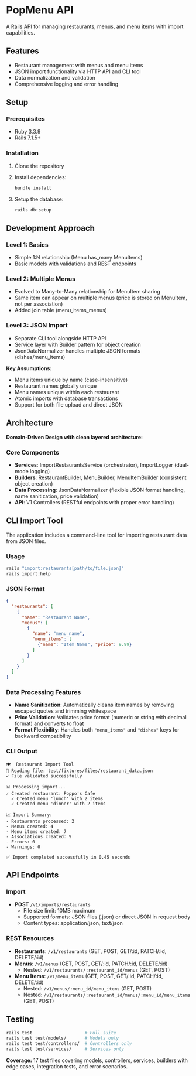 # PopMenu API

A Rails API for managing restaurants, menus, and menu items with import capabilities.

## Features

- Restaurant management with menus and menu items
- JSON import functionality via HTTP API and CLI tool
- Data normalization and validation
- Comprehensive logging and error handling

## Setup

### Prerequisites

- Ruby 3.3.9
- Rails 7.1.5+

### Installation

1. Clone the repository
2. Install dependencies:
   ```bash
   bundle install
   ```

3. Setup the database:
   ```bash
   rails db:setup
   ```

## Development Approach

### Level 1: Basics
- Simple 1:N relationship (Menu has_many MenuItems)
- Basic models with validations and REST endpoints

### Level 2: Multiple Menus
- Evolved to Many-to-Many relationship for MenuItem sharing
- Same item can appear on multiple menus (price is stored on MenuItem, not per association)
- Added join table (menu_items_menus)

### Level 3: JSON Import
- Separate CLI tool alongside HTTP API
- Service layer with Builder pattern for object creation
- JsonDataNormalizer handles multiple JSON formats (dishes/menu_items)

**Key Assumptions:**
- Menu items unique by name (case-insensitive)
- Restaurant names globally unique
- Menu names unique within each restaurant
- Atomic imports with database transactions
- Support for both file upload and direct JSON

## Architecture

**Domain-Driven Design with clean layered architecture:**

### Core Components
- **Services**: ImportRestaurantsService (orchestrator), ImportLogger (dual-mode logging)
- **Builders**: RestaurantBuilder, MenuBuilder, MenuItemBuilder (consistent object creation)
- **Data Processing**: JsonDataNormalizer (flexible JSON format handling, name sanitization, price validation)
- **API**: V1 Controllers (RESTful endpoints with proper error handling)

## CLI Import Tool

The application includes a command-line tool for importing restaurant data from JSON files.

### Usage

```bash
rails "import:restaurants[path/to/file.json]"
rails import:help
```

### JSON Format
```json
{
  "restaurants": [
    {
      "name": "Restaurant Name",
      "menus": [
        {
          "name": "menu_name",
          "menu_items": [
            {"name": "Item Name", "price": 9.99}
          ]
        }
      ]
    }
  ]
}
```

### Data Processing Features
- **Name Sanitization**: Automatically cleans item names by removing escaped quotes and trimming whitespace
- **Price Validation**: Validates price format (numeric or string with decimal format) and converts to float
- **Format Flexibility**: Handles both `"menu_items"` and `"dishes"` keys for backward compatibility

### CLI Output
```
🍽️  Restaurant Import Tool
📁 Reading file: test/fixtures/files/restaurant_data.json
✓ File validated successfully

📊 Processing import...
✓ Created restaurant: Poppo's Cafe
  ✓ Created menu 'lunch' with 2 items
  ✓ Created menu 'dinner' with 2 items

📈 Import Summary:
- Restaurants processed: 2
- Menus created: 4
- Menu items created: 7
- Associations created: 9
- Errors: 0
- Warnings: 0

✅ Import completed successfully in 0.45 seconds
```

## API Endpoints

### Import
- **POST** `/v1/imports/restaurants`
  - File size limit: 10MB maximum
  - Supported formats: JSON files (.json) or direct JSON in request body
  - Content types: application/json, text/json

### REST Resources
- **Restaurants**: `/v1/restaurants` (GET, POST, GET/:id, PATCH/:id, DELETE/:id)
- **Menus**: `/v1/menus` (GET, POST, GET/:id, PATCH/:id, DELETE/:id)
  - Nested: `/v1/restaurants/:restaurant_id/menus` (GET, POST)
- **Menu Items**: `/v1/menu_items` (GET, POST, GET/:id, PATCH/:id, DELETE/:id)
  - Nested: `/v1/menus/:menu_id/menu_items` (GET, POST)
  - Nested: `/v1/restaurants/:restaurant_id/menus/:menu_id/menu_items` (GET, POST)

## Testing

```bash
rails test                    # Full suite
rails test test/models/       # Models only
rails test test/controllers/  # Controllers only
rails test test/services/     # Services only
```

**Coverage:** 17 test files covering models, controllers, services, builders with edge cases, integration tests, and error scenarios.
